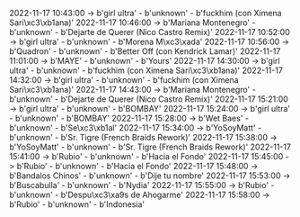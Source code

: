 2022-11-17 10:43:00 -> b'girl ultra' - b'unknown' - b'fuckhim (con Ximena Sari\xc3\xb1ana)'
2022-11-17 10:46:00 -> b'Mariana Montenegro' - b'unknown' - b'Dejarte de Querer (Nico Castro Remix)'
2022-11-17 10:52:00 -> b'girl ultra' - b'unknown' - b'Morena M\xc3\xada'
2022-11-17 10:56:00 -> b'Quadron' - b'unknown' - b'Better Off (con Kendrick Lamar)'
2022-11-17 11:01:00 -> b'MAYE' - b'unknown' - b'Yours'
2022-11-17 14:30:00 -> b'girl ultra' - b'unknown' - b'fuckhim (con Ximena Sari\xc3\xb1ana)'
2022-11-17 14:32:00 -> b'girl ultra' - b'unknown' - b'fuckhim (con Ximena Sari\xc3\xb1ana)'
2022-11-17 14:43:00 -> b'Mariana Montenegro' - b'unknown' - b'Dejarte de Querer (Nico Castro Remix)'
2022-11-17 15:21:00 -> b'girl ultra' - b'unknown' - b'BOMBAY'
2022-11-17 15:24:00 -> b'girl ultra' - b'unknown' - b'BOMBAY'
2022-11-17 15:28:00 -> b'Wet Baes' - b'unknown' - b'Se\xc3\xb1al'
2022-11-17 15:34:00 -> b'YoSoyMatt' - b'unknown' - b'Sr. Tigre (French Braids Rework)'
2022-11-17 15:38:00 -> b'YoSoyMatt' - b'unknown' - b'Sr. Tigre (French Braids Rework)'
2022-11-17 15:41:00 -> b'Rubio' - b'unknown' - b'Hacia el Fondo'
2022-11-17 15:45:00 -> b'Rubio' - b'unknown' - b'Hacia el Fondo'
2022-11-17 15:48:00 -> b'Bandalos Chinos' - b'unknown' - b'Dije tu nombre'
2022-11-17 15:53:00 -> b'Buscabulla' - b'unknown' - b'Nydia'
2022-11-17 15:55:00 -> b'Rubio' - b'unknown' - b'Despu\xc3\xa9s de Ahogarme'
2022-11-17 15:58:00 -> b'Rubio' - b'unknown' - b'Indonesia'
